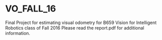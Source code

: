 # VO_FALL_16
Final Project for estimating visual odometry for B659 Vision for Intelligent Robotics class of Fall 2016
Please read the report.pdf for additional information.
